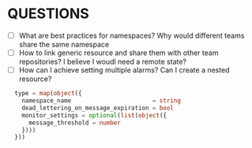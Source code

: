 # QUESTIONS

- [ ] What are best practices for namespaces? Why would different teams share the same namespace
- [ ] How to link generic resource and share them with other team repositories? I believe I woudl need a remote state?
- [ ] How can I achieve setting multiple alarms? Can I create a nested resource?

```tf
  type = map(object({
    namespace_name                       = string
    dead_lettering_on_message_expiration = bool
    monitor_settings = optional(list(object({
      message_threshold = number
    })))
  }))
```
